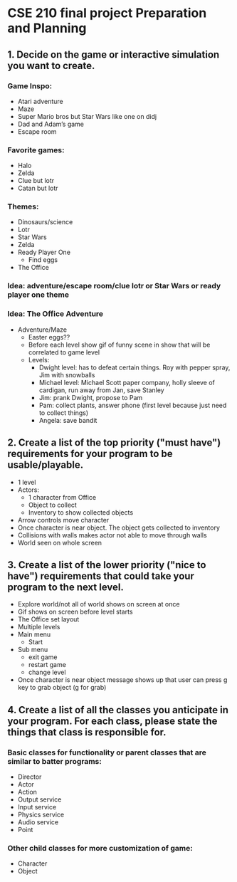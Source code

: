 # CSE 210 final project Preparation and Planning

## 1. Decide on the game or interactive simulation you want to create.

### Game Inspo:
- Atari adventure
- Maze
- Super Mario bros but Star Wars like one on didj
- Dad and Adam’s game
- Escape room
### Favorite games:
- Halo
- Zelda
- Clue but lotr
- Catan but lotr
### Themes:
- Dinosaurs/science
- Lotr
- Star Wars
- Zelda
- Ready Player One
    - Find eggs
- The Office
### Idea: adventure/escape room/clue lotr or Star Wars or ready player one theme

### Idea: The Office Adventure
- Adventure/Maze
    - Easter eggs??
    - Before each level show gif of funny scene in show that will be correlated to game level
    - Levels:
        - Dwight level: has to defeat certain things. Roy with pepper spray, Jim with snowballs
        - Michael level: Michael Scott paper company, holly sleeve of cardigan, run away from Jan, save Stanley
        - Jim: prank Dwight, propose to Pam
        - Pam: collect plants, answer phone (first level because just need to collect things)
        - Angela: save bandit

## 2. Create a list of the top priority ("must have") requirements for your program to be usable/playable.

- 1 level
- Actors:
    - 1 character from Office
    - Object to collect
    - Inventory to show collected objects
- Arrow controls move character
- Once character is near object. The object gets collected to inventory
- Collisions with walls makes actor not able to move through walls
- World seen on whole screen

## 3. Create a list of the lower priority ("nice to have") requirements that could take your program to the next level.

- Explore world/not all of world shows on screen at once
- Gif shows on screen before level starts
- The Office set layout
- Multiple levels
- Main menu
    - Start
- Sub menu 
    - exit game
    - restart game
    - change level
- Once character is near object message shows up that user can press g key to grab object (g for grab)

## 4. Create a list of all the classes you anticipate in your program. For each class, please state the things that class is responsible for.

### Basic classes for functionality or parent classes that are similar to batter programs:
- Director
- Actor
- Action
- Output service
- Input service
- Physics service
- Audio service
- Point

### Other child classes for more customization of game:
- Character
- Object
